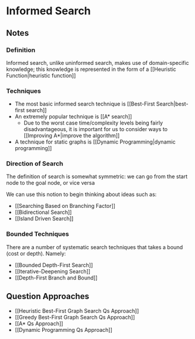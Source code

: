 # Informed Search
## Notes
### Definition
Informed search, unlike uninformed search, makes use of domain-specific knowledge; this knowledge is represented in the form of a [[Heuristic Function|heuristic function]]
### Techniques
- The most basic informed search technique is [[Best-First Search|best-first search]]
- An extremely popular technique is [[A* search]]
	- Due to the worst case time/complexity levels being fairly disadvantageous, it is important for us to consider ways to [[Improving A*|improve the algorithm]]
- A technique for static graphs is [[Dynamic Programming|dynamic programming]]
### Direction of Search
The definition of search is somewhat symmetric: we can go from the start node to the goal node, or vice versa

We can use this notion to begin thinking about ideas such as:
- [[Searching Based on Branching Factor]]
- [[Bidirectional Search]]
- [[Island Driven Search]]
### Bounded Techniques
There are a number of systematic search techniques that takes a bound (cost or depth). Namely:
- [[Bounded Depth-First Search]]
- [[Iterative-Deepening Search]]
- [[Depth-First Branch and Bound]]
## Question Approaches
- [[Heuristic Best-First Graph Search Qs Approach]]
- [[Greedy Best-First Graph Search Qs Approach]]
- [[A* Qs Approach]]
- [[Dynamic Programming Qs Approach]]